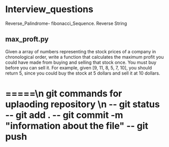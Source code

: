 # Interview_questions
Reverse_Palindrome-
fibonacci_Sequence. Reverse String

max_proft.py
--------
Given a array of numbers representing the stock prices of a company in chronological order, 
write a function that calculates the maximum profit you could have made from buying and selling
that stock once. You must buy before you can sell it.
For example,
given [9, 11, 8, 5, 7, 10], you should return 5, since you could buy the stock at 5 dollars and sell it at 10 dollars.

=====\n
git commands for uplaoding repository \n
-- git status
-- git add .
-- git commit -m "information about the file"
-- git push
=======
